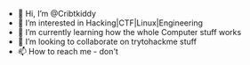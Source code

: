- 👋 Hi, I’m @Cribtkiddy
- 👀 I’m interested in Hacking|CTF|Linux|Engineering
- 🌱 I’m currently learning how the whole Computer stuff works
- 💞️ I’m looking to collaborate on trytohackme stuff
- 📫 How to reach me - don't

<!---
Cribtkiddy/Cribtkiddy is a ✨ special ✨ repository because its `README.md` (this file) appears on your GitHub profile.
You can click the Preview link to take a look at your changes.
--->
